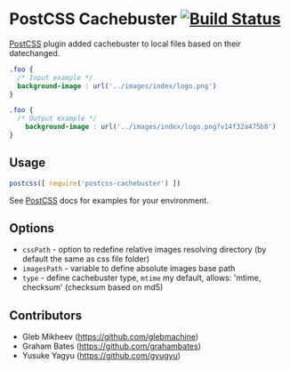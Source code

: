 # PostCSS Cachebuster [![Build Status][ci-img]][ci]

[PostCSS] plugin added cachebuster to local files based on their datechanged.

[PostCSS]: https://github.com/postcss/postcss
[ci-img]:  https://travis-ci.org/glebmachine/postcss-cachebuster.svg
[ci]:      https://travis-ci.org/glebmachine/postcss-cachebuster

```css
.foo {
  /* Input example */
  background-image : url('../images/index/logo.png')
}
```

```css
.foo {
  /* Output example */
    background-image : url('../images/index/logo.png?v14f32a475b8')
}
```

## Usage

```js
postcss([ require('postcss-cachebuster') ])
```
See [PostCSS] docs for examples for your environment.

## Options

- `cssPath` - option to redefine relative images resolving directory (by default the same as css file folder)
- `imagesPath` - variable to define absolute images base path
- `type` - define cachebuster type, `mtime` my default, allows: 'mtime, checksum' (checksum based on md5)


## Contributors
- Gleb Mikheev (https://github.com/glebmachine)
- Graham Bates (https://github.com/grahambates)
- Yusuke Yagyu (https://github.com/gyugyu)

